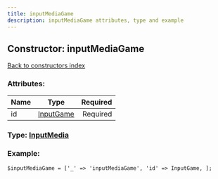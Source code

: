 ```yaml
---
title: inputMediaGame
description: inputMediaGame attributes, type and example
---
```

## Constructor: inputMediaGame  
[Back to constructors index](index.md)



### Attributes:

| Name     |    Type       | Required |
|----------|:-------------:|---------:|
|id|[InputGame](../types/InputGame.md) | Required|



### Type: [InputMedia](../types/InputMedia.md)


### Example:

```
$inputMediaGame = ['_' => 'inputMediaGame', 'id' => InputGame, ];
```